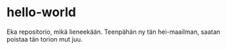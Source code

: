 # hello-world
Eka repositorio, mikä lieneekään. Teenpähän ny tän hei-maailman, saatan poistaa tän torion mut juu.
